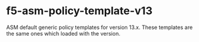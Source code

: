 # f5-asm-policy-template-v13
ASM default generic policy templates for version 13.x.
These templates are the same ones which loaded with the version.
